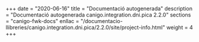 +++
date        = "2020-06-16"
title       = "Documentació autogenerada"
description = "Documentació autogenerada canigo.integration.dni.pica 2.2.0"
sections    = "canigo-fwk-docs"
enllac		= "/documentacio-llibreries/canigo.integration.dni.pica/2.2.0/site/project-info.html"
weight      = 4
+++
